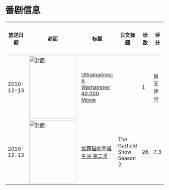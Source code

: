 # 番剧信息

|放送日期|封面|标题|日文标题|话数|评分|评分人数|
|---|---|---|---|---|---|---|
|2010-12-13|<img src="//lain.bgm.tv/pic/cover/c/bc/c6/325085_JJ84E.jpg" alt="封面" style="width:150px;height:200px;object-fit:cover;">|[Ultramarines: A Warhammer 40,000 Movie](https://bangumi.tv/subject/325085)||1|暂无评分|少于10人评分|
|2010-12-13|<img src="//lain.bgm.tv/pic/cover/c/5c/45/465353_7Acct.jpg" alt="封面" style="width:150px;height:200px;object-fit:cover;">|[加菲猫的幸福生活 第二季](https://bangumi.tv/subject/465353)|The Garfield Show Season 2|26|7.3|14人评分|
